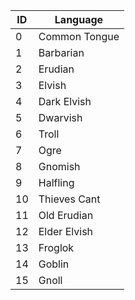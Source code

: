 |ID|Language|
|--- |--- |
|0|Common Tongue|
|1|Barbarian|
|2|Erudian|
|3|Elvish|
|4|Dark Elvish|
|5|Dwarvish|
|6|Troll|
|7|Ogre|
|8|Gnomish|
|9|Halfling|
|10|Thieves Cant|
|11|Old Erudian|
|12|Elder Elvish|
|13|Froglok|
|14|Goblin|
|15|Gnoll|
